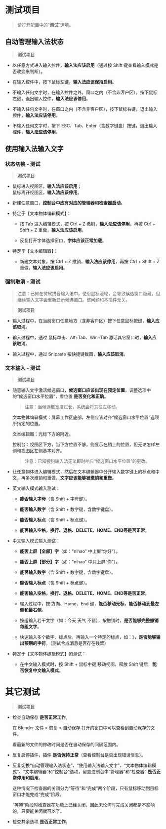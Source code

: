 # 测试项目

> 请打开配置中的“**调试**”选项。

## 自动管理输入法状态

> **测试项目**

- 以任意方式进入输入控件，**输入法应该启用**（通过按 Shift 键查看输入模式是否改变来判断）。

- 在输入控件中，按下鼠标左键，**输入法应该保持启用**。

- 不输入任何文字时，在输入控件之外，窗口之内（不含非客户区），按下鼠标左键，退出输入控件，**输入法应该停用**。

- 不输入任何文字时，在窗口之内（不含非客户区），按下鼠标右键，退出输入控件，**输入法应该停用**。

- 不输入任何文字时，按下 ESC、Tab、Enter（含数字键盘）按键，退出输入控件，**输入法应该停用**。

## 使用输入法输入文字

### 状态切换 - 测试

> **测试项目**

- 鼠标进入视图区，**输入法应该启用**；<br/>鼠标离开视图区，**输入法应该停用**。

- 新建任意窗口，**控制台中应有对应的管理器和检查器启动**。

- 特定于【文本物体编辑模式】：

  - 按 Tab 进入编辑模式，按 Ctrl + Z 撤销，**输入法应该停用**，再按 Ctrl + Shift + Z 重做，**输入法应该启用**。

  - 反复打开字体选择窗口，**字体应该正常加载**。

- 特定于【文本编辑器】：

  - 新建文本对象，按 Ctrl + Z 撤销，**输入法应该停用**，再按 Ctrl + Shift + Z 重做，**输入法应该启用**。

### 强制取消 - 测试

> 注意：已知在微软拼音输入法中，使用鼠标滚轮，会导致候选窗口隐藏，但继续输入文字会重新显示候选窗口。该问题和本插件无关。

> **测试项目**

- 输入过程中，在当前窗口任意地方（含非客户区）按下任意鼠标按键，**输入应该取消**。

- 输入过程中，通过 鼠标单击、Alt+Tab、Win+Tab 激活其它窗口时，**输入应该取消**。

- 输入过程中，通过 Snipaste 按快捷键截图，**输入应该取消**。

### 文本输入 - 测试

> **测试项目**

- 随意输入文字激活候选窗口，**候选窗口应该出现在预定位置**，调整选项中的“候选窗口水平位置”，看位置 **是否变化和正确**。

  > 注意：当候选框宽度过长，系统会将其往左移动。

  文本物体编辑模式：屏幕工作区底部，左侧应该对齐“候选窗口水平位置”选项所指定的位置。

  文本编辑器：光标下方的附近。

  控制台：视图区下方，当下方位置不够，则显示在稍上的位置，但无论怎样左侧和视图区左侧基本对齐。

  > 注意：已知搜狗输入法无法即时响应“候选窗口水平位置”的更改。

- 让任意物体进入编辑模式，然后在文本编辑器中分开输入数字键上的标点和中文，再多次撤销和重做，**文字应该能够被撤销和重做**。

- 英文输入模式输入测试：

  - **能否输入字母**（含 Shift + 字母键）。

  - **能否输入数字**（含 Shift + 数字键，含数字键盘）。

  - **能否输入标点**（含 Shift + 标点键）。

  - **能否输入空格，换行、退格、DELETE、HOME、END等是否正常**。

- 中文输入模式输入测试：

  - **能否上屏【全部】字**（如："nihao" 中上屏“你好”）。

  - **能否上屏【部分】字**（如："nihao" 中只上屏“你”）。

  - **能否输入数字**（含 Shift + 数字键，含数字键盘）。

  - **能否输入标点**（含 Shift + 标点键）。

  - **能否输入空格，换行、退格、DELETE、HOME、END等是否正常**。

  - 输入过程中，按 方向、Home、End 键，**能否移动光标**，**能否移动到最左侧和最右侧**。

  - 按组输入若干文字（如：今天 天气 不错），按撤销时，**是否能够完整撤销每组文字**。

  - 快速输入多个数字、标点后，再输入一个特定的标点，如：》，**是否能够输出预期的字符**。（测试合成消息是否存在残留）

- 特定于【文本物体编辑模式】的测试：

  - 在中文输入模式时，按 Shift + 鼠标中键 移动视图，释放 Shift 键后，**能否恢复中文输入模式**。

# 其它测试

> **测试项目**

- 检查自动保存 **是否正常工作**。

  在 Blender 文件 > 恢复 > 自动保存 打开的窗口中可以查看到自动保存的文件。

  看最新的文件的修改时间是否在自动保存的间隔范围内。

- 反复启停插件，插件 **是否保持正常**（查看控制台是否出现错误信息）。

- 反复切换“自动管理输入法状态”、“使用输入法输入文字”、“文本物体编辑模式”、“文本编辑器”和“控制台”选项，留意控制台中“管理器”和“检查器” **是否正常停用和启用**。

  这种情况下检查器的关闭分为“等待”和“完成”两个阶段，只有鼠标移动到目标窗口才能完成“完成”阶段。

  “等待”阶段时检查器在功能上已经关闭，因此无论何时完成关闭都是不影响的，只要能关闭就可以了。

- 检查其余选项 **是否正常工作**。
